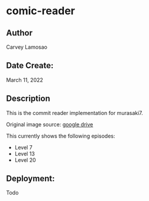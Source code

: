 # comic-reader

## Author

Carvey Lamosao

## Date Create:

March 11, 2022

## Description
This is the commit reader implementation for murasaki7.

Original image source: [google drive](https://drive.google.com/drive/folders/16Zl5deGD9UMVmN02cgy0AndY8remnrvF?usp=sharing)

This currently shows the following episodes:
* Level 7
* Level 13
* Level 20

## Deployment:

Todo


